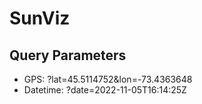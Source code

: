# SunViz

## Query Parameters
- GPS: ?lat=45.5114752&lon=-73.4363648
- Datetime: ?date=2022-11-05T16:14:25Z
